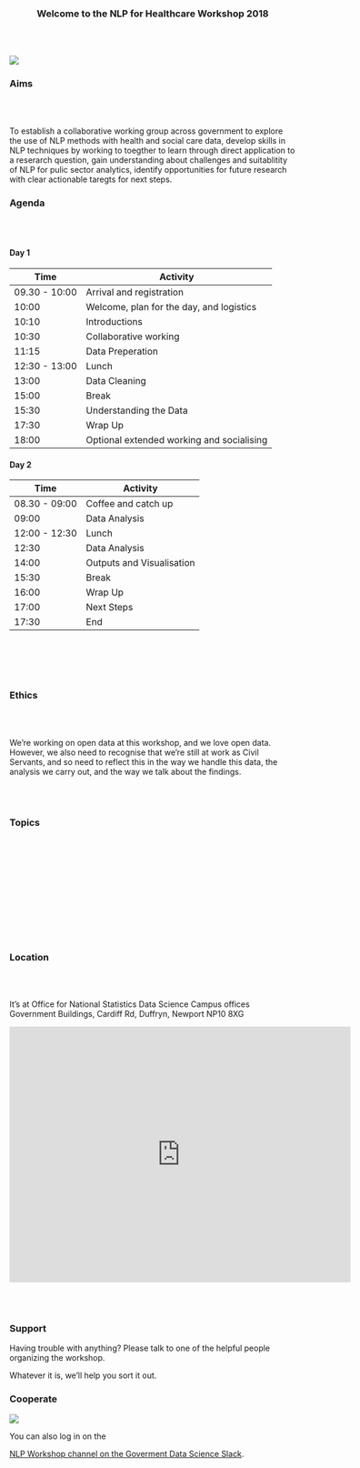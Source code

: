 <h3>
<p align="center"> Welcome to the NLP for Healthcare Workshop 2018 </p>
</h3>



<br><br>




![](https://datasciencecampus.ons.gov.uk/wp-content/uploads/sites/10/2017/03/data-science-icons-630x384-2-630x384.jpg)



 

### Aims
<br><br>

To establish a collaborative working group across government to explore the use of NLP methods with health and social care data, develop skills in NLP techniques by working to toegther to learn through direct application to a reserarch question, gain understanding about challenges and suitablitity of NLP for pulic sector analytics, identify opportunities for future research with clear actionable taregts for next steps. 




### Agenda
<br><br>

#### Day 1

| Time          |      Activity              |
| ------------- | ---------------------------|
| 09.30 - 10:00 | Arrival and registration   |
| 10:00         | Welcome, plan for the day, and logistics  |
| 10:10         | Introductions   |
| 10:30         | Collaborative working  |
| 11:15         | Data Preperation |
| 12:30 - 13:00 | Lunch |
| 13:00         | Data Cleaning  |
| 15:00         | Break  |
| 15:30         | Understanding the Data  |
| 17:30         | Wrap Up |
| 18:00         | Optional extended working and socialising |

#### Day 2

| Time          |      Activity              |
| ------------- | ---------------------------|
| 08.30 - 09:00 | Coffee and catch up   |
| 09:00         | Data Analysis |
| 12:00 - 12:30 | Lunch |
| 12:30         | Data Analysis  |
| 14:00         | Outputs and Visualisation |
| 15:30         | Break  |
| 16:00         | Wrap Up  |
| 17:00         | Next Steps |
| 17:30         | End |


<br>


<br><br>

### Ethics

<br><br>

We’re working on open data at this workshop, and we love open data. However, we also need to recognise that we’re still at work as Civil Servants, and so need to reflect this in the way we handle this data, the analysis we carry out, and the way we talk about the findings. 



<br><br>
### Topics

<br><br>


<br><br>


<br><br>


<br><br>

### Location
<br><br>

It’s at Office for National Statistics Data Science Campus offices
Government Buildings,
Cardiff Rd, 
Duffryn, 
Newport NP10 8XG


<iframe src="https://www.google.com/maps/embed?pb=!1m18!1m12!1m3!1d2480.0994526143713!2d-3.029754048483698!3d51.56641031410776!2m3!1f0!2f0!3f0!3m2!1i1024!2i768!4f13.1!3m3!1m2!1s0x4871e14c9fe9338b%3A0xe6fa7f7cb3829a6d!2sOffice+for+National+Statistics!5e0!3m2!1sen!2suk!4v1521755793383" width="600" height="450" frameborder="0" style="border:0" allowfullscreen></iframe>
<br>


<br><br>



### Support 
Having trouble with anything? Please talk to one of the helpful people organizing the workshop.



Whatever it is, we’ll help you sort it out.

### Cooperate  

![](https://s14.postimg.org/7jj4djf3h/slack-icon-10645.png)

You can also log in on the 

[NLP Workshop channel on the Goverment Data Science Slack](https://govdatascience.slack.com/messages/G9U8FQ11A/).    


